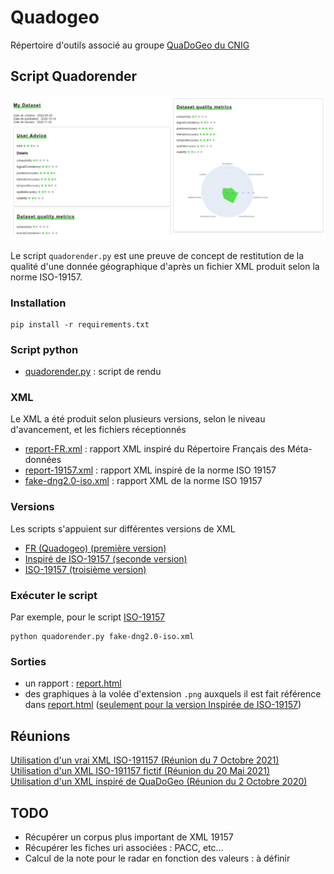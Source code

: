 # Quadogeo
Répertoire d'outils associé au groupe [QuaDoGeo du CNIG](http://cnig.gouv.fr/?page_id=18183)

## Script Quadorender

![](files/thumbnail.png)

Le script `quadorender.py` est une preuve de concept de restitution de la qualité d'une donnée géographique d'après un fichier XML produit selon la norme ISO-19157.

### Installation
	pip install -r requirements.txt

### Script python
- [quadorender.py](quadorender.py) : script de rendu

### XML
Le XML a été produit selon plusieurs versions, selon le niveau d'avancement, et les fichiers réceptionnés

- [report-FR.xml](quadorender/fr/report-FR.xml) : rapport XML inspiré du Répertoire Français des Méta-données
- [report-19157.xml](quadorender/quadogeo-19157/report-19157.xml) : rapport XML inspiré de la norme ISO 19157
- [fake-dng2.0-iso.xml](quadorender/iso-19157/fake-dng2.0-iso.xml) : rapport XML de la norme ISO 19157

### Versions
Les scripts s'appuient sur différentes versions de XML

- [FR (Quadogeo) (première version)](quadorender/fr)
- [Inspiré de ISO-19157 (seconde version)](quadorender/quadogeo-19157)
- [ISO-19157 (troisième version)](quadorender/iso-19157)

### Exécuter le script
Par exemple, pour le script [ISO-19157](quadorender/iso-19157)

	python quadorender.py fake-dng2.0-iso.xml

### Sorties
- un rapport : [report.html](quadorender/quadogeo-19157/report.html)
- des graphiques à la volée d'extension  `.png` auxquels il est fait référence dans [report.html](report.html) ([seulement pour la version Inspirée de ISO-19157](quadorender/quadogeo-19157))

## Réunions
[Utilisation d'un vrai XML ISO-191157 (Réunion du 7 Octobre 2021)](https://docs.google.com/presentation/d/1JLyhtKRqUqeOSJiULc1fYeCldKf3pZDN1cHfCfp-S5M/edit?usp=sharing)  
[Utilisation d'un XML ISO-191157 fictif (Réunion du 20 Mai 2021)](https://docs.google.com/presentation/d/18nhTcNG3yMRsH8U5en4q56BwytKDEycApAB1HOnNDjc/edit?usp=sharing)  
[Utilisation d'un XML inspiré de QuaDoGeo (Réunion du 2 Octobre 2020)](https://docs.google.com/presentation/d/1TCYm14_mcmfzSNTyCeLvuT42KIrhgTr3vMO6HzNbLOg/edit?usp=sharing)

## TODO
- Récupérer un corpus plus important de XML 19157 
- Récupérer les fiches uri associées : PACC, etc...
- Calcul de la note pour le radar en fonction des valeurs : à définir